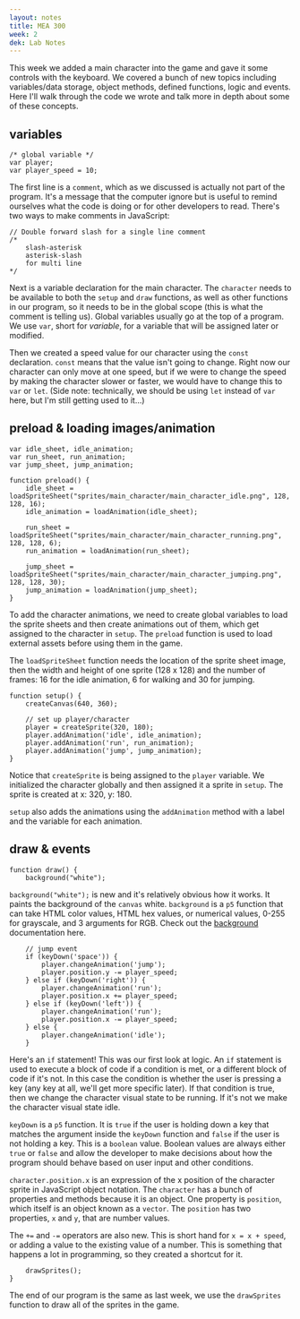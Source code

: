 ```yaml
---
layout: notes
title: MEA 300
week: 2
dek: Lab Notes
---
```


This week we added a main character into the game and gave it some controls with the keyboard.  We covered a bunch of new topics including variables/data storage, object methods, defined functions, logic and events.  Here I'll walk through the code we wrote and talk more in depth about some of these concepts.

## variables

```
/* global variable */
var player;
var player_speed = 10;
```

The first line is a `comment`, which as we discussed is actually not part of the program.  It's a message that the computer ignore but is useful to remind ourselves what the code is doing or for other developers to read.  There's two ways to make comments in JavaScript:

```
// Double forward slash for a single line comment
/*
    slash-asterisk
    asterisk-slash
    for multi line
*/
```

Next is a variable declaration for the main character.  The `character` needs to be available to both the `setup` and `draw` functions, as well as other functions in our program, so it needs to be in the global scope (this is what the comment is telling us).  Global variables usually go at the top of a program.  We use `var`, short for *variable*, for a variable that will be assigned later or modified.

Then we created a speed value for our character using the `const` declaration.  `const` means that the value isn't going to change.  Right now our character can only move at one speed, but if we were to change the speed by making the character slower or faster, we would have to change this to `var` or `let`.  (Side note: technically, we should be using `let` instead of `var` here, but I'm still getting used to it...)

## preload & loading images/animation

```
var idle_sheet, idle_animation;
var run_sheet, run_animation;
var jump_sheet, jump_animation;

function preload() {
    idle_sheet = loadSpriteSheet("sprites/main_character/main_character_idle.png", 128, 128, 16);
    idle_animation = loadAnimation(idle_sheet);
    
    run_sheet = loadSpriteSheet("sprites/main_character/main_character_running.png", 128, 128, 6);
    run_animation = loadAnimation(run_sheet);
    
    jump_sheet = loadSpriteSheet("sprites/main_character/main_character_jumping.png", 128, 128, 30);
    jump_animation = loadAnimation(jump_sheet);
}
```

To add the character animations, we need to create global variables to load the sprite sheets and then create animations out of them, which get assigned to the character in `setup`.  The `preload` function is used to load external assets before using them in the game.

The `loadSpriteSheet` function needs the location of the sprite sheet image, then the width and height of one sprite (128 x 128) and the number of frames: 16 for the idle animation, 6 for walking and 30 for jumping.


```
function setup() {
    createCanvas(640, 360);
    
    // set up player/character
    player = createSprite(320, 180);
    player.addAnimation('idle', idle_animation);
    player.addAnimation('run', run_animation);
    player.addAnimation('jump', jump_animation);
}
```

Notice that `createSprite` is being assigned to the `player` variable.  We initialized the character globally and then assigned it a sprite in `setup`.  The sprite is created at x: 320, y: 180.  


`setup` also adds the animations using the `addAnimation` method with a label and the variable for each animation.


## draw & events

```
function draw() {
    background("white");
```

`background("white");` is new and it's relatively obvious how it works.  It paints the background of the `canvas` white.  `background` is a `p5` function that can take HTML color values, HTML hex values, or numerical values, 0-255 for grayscale, and 3 arguments for RGB.  Check out the [background](https://p5js.org/reference/#/p5/background) documentation here.


```
    // jump event
    if (keyDown('space')) {
        player.changeAnimation('jump');
        player.position.y -= player_speed;
    } else if (keyDown('right')) {
        player.changeAnimation('run');
        player.position.x += player_speed;
    } else if (keyDown('left')) {
        player.changeAnimation('run');
        player.position.x -= player_speed;
    } else {
        player.changeAnimation('idle');   
    }
```

Here's an `if` statement!  This was our first look at logic.  An `if` statement is used to execute a block of code if a condition is met, or a different block of code if it's not.  In this case the condition is whether the user is pressing a key (any key at all, we'll get more specific later).  If that condition is true, then we change the character visual state to be running.  If it's not we make the character visual state idle.

`keyDown` is a `p5` function.  It is `true` if the user is holding down a key that matches the argument inside the `keyDown` function and `false` if the user is not holding a key.  This is a `boolean` value.  Boolean values are always either `true` or `false` and allow the developer to make decisions about how the program should behave based on user input and other conditions.


`character.position.x` is an expression of the x position of the character sprite in JavaScript object notation.  The `character` has a bunch of properties and methods because it is an object.  One property is `position`, which itself is an object known as a `vector`.  The `position` has two properties, `x` and `y`, that are number values.


The `+=` and `-=` operators are also new.  This is short hand for `x = x + speed`, or adding a value to the existing value of a number.  This is something that happens a lot in programming, so they created a shortcut for it.

```   
    drawSprites();
}
```

The end of our program is the same as last week, we use the `drawSprites` function to draw all of the sprites in the game.
